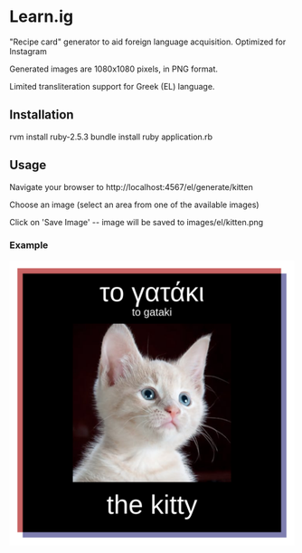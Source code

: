 # Learn.ig

"Recipe card" generator to aid foreign language acquisition. Optimized for Instagram

Generated images are 1080x1080 pixels, in PNG format.

Limited transliteration support for Greek (EL) language.

## Installation

rvm install ruby-2.5.3
bundle install
ruby application.rb

## Usage

Navigate your browser to http://localhost:4567/el/generate/kitten

Choose an image (select an area from one of the available images)

Click on 'Save Image' -- image will be saved to images/el/kitten.png

### Example

![Kitten Card](example.png)
